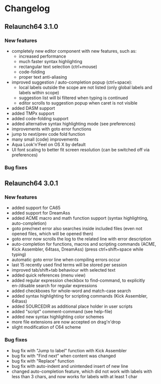Changelog
================

Relaunch64 3.1.0
----------------

### New features
* completely new editor component with new features, such as:
  * increased performance
  * much faster syntax highlighting
  * rectangular text selection (ctrl+mouse)
  * code-folding
  * proper text anti-aliasing
* improved suggestion / auto-completion popup (ctrl+space):
  * local labels outside the scope are not listed (only global labels and labels within scope)
  * suggestion list will bi filtered when typing is continued
  * editor scrolls to suggestion popup when caret is not visible
* added DASM support
* added TMPx support
* added code-folding support
* added alternative syntax highlighting mode (see preferences)
* improvements with goto error functions
* jump to next/prev code fold function
* many small (code) improvements
* Aqua Look'n'Feel on OS X by default
* UI font scaling to better fit screen resolution (can be switched off via preferences)

### Bug fixes


Relaunch64 3.0.1
----------------

### New features
* added support for CA65
* added support for DreamAss
* added ACME macro and math function support (syntax highlighting, auto-completion)
* goto prev/next error also searches inside included files (even not opened files, which will be opened then)
* goto error now scrolls the log to the related line with error description
* auto-completion for functions, macros and scripting commands (ACME, Kick Assembler, 64tass, DreamAss) (press ctrl+shift+space while typing)
* automatic goto error line when compiling errors occur
* last 15 recently used find terms will be stored per session
* improved tab/shift+tab behaviour with selected text
* added quick references (menu view)
* added regular expression checkbox to find-command, to explicitly en-/disable search for regular expressions
* added checkboxes for whole-word and match-case search
* added syntax highlighting for scripting commands (Kick Assembler, 64tass)
* added SOURCEDIR as additional place holder in user scripts
* added "script" comment-command (see help-file)
* added new syntax highlighting color schemes
* more file extensions are now accepted on drag'n'drop
* slight modification of C64 scheme

### Bug fixes
* bug fix with "Jump to label" function with Kick Assembler
* bug fix with "Find next" when content was changed
* bug fix with "Replace" function
* bug fix with auto-indent and unintended insert of new line
* changed auto-completion feature, which did not work with labels with less than 3 chars, and now works for labels with at least 1 char
